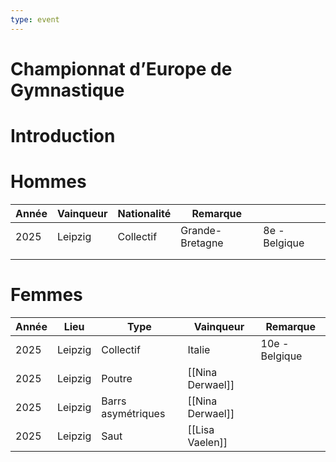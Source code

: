 ```yaml
---
type: event
---
```


# Championnat d’Europe de Gymnastique

# Introduction

# Hommes

| Année | Vainqueur | Nationalité | Remarque        |               |
| ----- | --------- | ----------- | --------------- | ------------- |
| 2025  | Leipzig   | Collectif   | Grande-Bretagne | 8e - Belgique |
|       |           |             |                 |               |
|       |           |             |                 |               |
# Femmes

| Année | Lieu    | Type               | Vainqueur        | Remarque       |
| ----- | ------- | ------------------ | ---------------- | -------------- |
| 2025  | Leipzig | Collectif          | Italie           | 10e - Belgique |
| 2025  | Leipzig | Poutre             | [[Nina Derwael]] |                |
| 2025  | Leipzig | Barrs asymétriques | [[Nina Derwael]] |                |
| 2025  | Leipzig | Saut               | [[Lisa Vaelen]]  |                |
